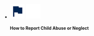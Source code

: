 <ul class="usa-card-group">
  <li class="usa-card desktop:grid-col-6">
    <div class="usa-card__container__media cta-help-container">
      <div class="usa-card__media cta-media">
        <div class="usa-card__img callout-icon">
            <img class="blue-icon" src="/assets/icons/flag-navy.svg">
            <img class="white-icon" src="/assets/icons/flag-white.svg">
        </div>
      </div>
      <div class="usa-card__header">
        <h4 class="usa-card__heading">How to Report Child Abuse or Neglect</h4>
      </div>
    </div>
  </li>
</ul>